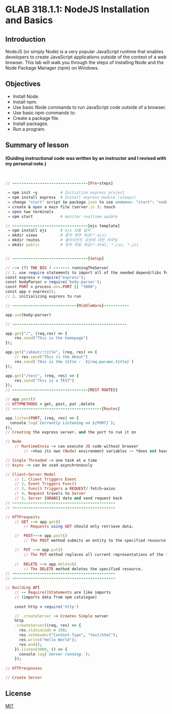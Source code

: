 
# GLAB 318.1.1: NodeJS Installation and Basics




## Introduction

NodeJS (or simply Node) is a very popular JavaScript runtime that enables developers to create JavaScript applications outside of the context of a web browser. This lab will walk you through the steps of installing Node and the Node Package Manager (npm) on Windows.

## Objectives

- Install Node.
- Install npm.
- Use basic Node commands to run JavaScript code outside of a browser.
- Use basic npm commands to:
- Create a package file.
- Install packages.
- Run a program.
  
## Summary of lesson
#### (Guiding instructional code was written by an instructor and I revised with my personal note.) 

```rb


// ---------------------------------[Pre-steps]

 → npm init -y          # Initialize express project
 → npm install express  # Install express module (always) 
 → change "start" script in package.json to use nodemon: "start": "nodemon whateverFile.js"
 → create & open a main file (server.js ): touch 
 → open two terminals
 → npm start            # monitor realtime update 

// ---------------------------------[ejs template]
 → npm install ejs      # ejs 모듈 설치
 → mkdir views          # 동적 화면 제공(*.ejs)
 → mkdir routes         # 클라이언트 요청에 대한 라우팅
 → mkdir public         # 정적 파일 제공(*.html, *.css, *.js)


// ---------------------------------[Setup]

// --> (?) THE BIG 3 ------- runningTheServer
// 1. use require statements to import all of the needed depend/libs for the app.
const express = require("express");
const bodyParser = require('body-parser');
const PORT = process.env.PORT || "3000";
const app = express();
// 2. initializing express to run

// ----------------------------{MiddleWare}-----------

app.use(body-parser)

// --------------------------------------------------

app.get("/", (req,res) => {
    res.send("This is the homepage")
});

app.get("/about/:title", (req, res) => {
    // res.send("This is the About")   
    res.send(`This is the title :  ${req.params.title}`)
});

app.get("/test", (req, res) => {
    res.send("This is a TEST")
});
// ---------------------------------[REST ROUTES]

// app.post()
// HTTPMETHODS = get, post, put ,delete
// ---------------------------------------[Routes]

app.listen(PORT, (req, res) => {
  console.log(`Currently Listening on ${PORT}`);
});
// Creating the express server. and the port to run it on
```

```rb
// Node 
    // RuntimeEnvio -> can execute JS code without browser
        // ->has its own (Node) environment variables -- *does not have DOM and BOM 

// Single Threaded -> one task at a time
// Async -> can be used asynchronously

// Client-Server Model 
    // 1. Client Triggers Event
    // 2. Event Triggers Func()
    // 3. Func() Triggers a REQUEST/ fetch-axios
    // 4. Request travels to Server
    // 5. Server [GRABS] data and send request back
// ---------------------------------------------
// ---------------------------------------------

// HTTPrequests
    // GET --> app.get()
        // Requests using GET should only retrieve data.

    //  POST---> app.post()
        // The POST method submits an entity to the specified resource, often causing a change in state or side effects on the server.

    //  PUT --> app.put()
        // The PUT method replaces all current representations of the target resource with the request payload.
    
    //  DELETE --> app.delete()
        // The DELETE method deletes the specified resource.
// ---------------------------------------------
// ---------------------------------------------

// Building API
    // -- Require()Statements are like imports
    // (imports data from npm catalogue)
   
    const http = require('http')

    // .createServer -> Creates Simple server
    http
    .createServer((req, res) => {
      res.statusCode = 200;
      res.setHeader("Content-Type", "text/html");
      res.write("Hello World");
      res.end();
    }).listen(3000, () => {
      console.log(`Server running.`);
    });
    
// HTTPresponses

// Create Server
```

## License

[MIT](https://choosealicense.com/licenses/mit/)
